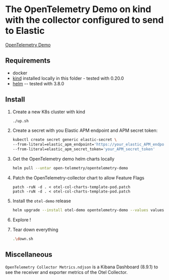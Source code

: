 # The OpenTelemetry Demo on kind with the collector configured to send to Elastic

[OpenTelemetry Demo](https://opentelemetry.io/docs/demo/)

## Requirements

* docker
* [kind](https://kind.sigs.k8s.io) installed locally in this folder - tested with 0.20.0
* [helm](https://kind.sigs.k8s.io) -- tested with 3.8.0

## Install

1. Create a new K8s cluster with kind
    
    ```bash
    ./up.sh
    ```
    
2. Create a secret with you Elastic APM endpoint and APM secret token:
    
    ```bash
    kubectl create secret generic elastic-secret \                      
    --from-literal=elastic_apm_endpoint='https://your_elastic_APM_endpoint:443' \
    --from-literal=elastic_apm_secret_token='your_APM_secret_token'
    ```
    
3. Get the OpenTelemetry demo helm charts locally
    
    ```bash
    helm pull --untar open-telemetry/opentelemetry-demo
    ```
    
4. Patch the OpenTelemetry-collector chart to allow Feature Flags
    
    ```bah
    patch -ruN -d . < otel-col-charts-template-pod.patch
    patch -ruN -d . < otel-col-charts-template-pod.patch
    ```
    
5. Install the `otel-demo` release
    ```bash
    helm upgrade --install otel-demo opentelemetry-demo --values values.yaml
    ```
    
6. Explore !
7. Tear down everything
    
    ```bash
    .\down.sh
    ```

## Miscellaneous

`OpenTelemetry Collector Metrics.ndjson` is a Kibana Dashboard (8.9.1) to see the receiver and exporter metrics of the Otel Collector.
